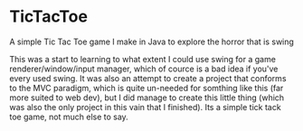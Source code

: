 # TicTacToe
A simple Tic Tac Toe game I make in Java to explore the horror that is swing

This was a start to learning to what extent I could use swing for a game renderer/window/input manager, which of cource is a bad 
idea if you've every used swing. It was also an attempt to create a project that conforms to the MVC paradigm, which is quite 
un-needed for somthing like this (far more suited to web dev), but I did manage to create this little thing (which was also the 
only project in this vain that I finished). Its a simple tick tack toe game, not much else to say.

